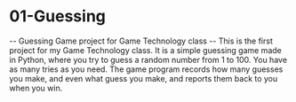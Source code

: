 # 01-Guessing
-- Guessing Game project for Game Technology class --
This is the first project for my Game Technology class.
It is a simple guessing game made in Python, where you try to guess a random number from 1 to 100.
You have as many tries as you need. 
The game program records how many guesses you make, and even what guess you make, and reports them back to you when you win.